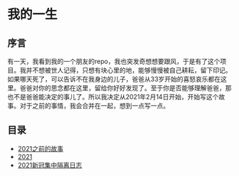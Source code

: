 # 我的一生
## 序言
有一天，我看到我的一个朋友的repo，我也突发奇想想要跟风，于是有了这个项目。我并不想被世人记得，只想有块心里的地，能够慢慢被自己耕耘，留下印记。如果哪天死了，可以告诉不在我身边的儿子，爸爸从33岁开始的喜怒哀乐都在这里。爸爸对你的思念都在这里，留给你好好发现了。至于你是否能够理解爸爸，那也不是爸爸能决定的事儿了。所以我决定从2021年2月14日开始，开始写这个故事。对于之前的事情，我会合并在一起，想到一点写一点。

## 目录
- [2021之前的故事](/before2021/before2021.md)
- [2021](2021/2021.md)
- [2021新冠集中隔离日志](2021/2021_1127_1204.md)
